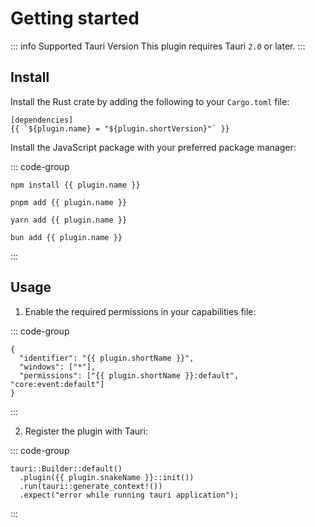 <script setup lang="ts">
import { useSelectedPlugin } from '@/composables/plugin';

const plugin = useSelectedPlugin();
</script>

# Getting started

::: info Supported Tauri Version
This plugin requires Tauri `2.0` or later.
:::

## Install

Install the Rust crate by adding the following to your `Cargo.toml` file:

```toml-vue
[dependencies]
{{ `${plugin.name} = "${plugin.shortVersion}"` }}
```

Install the JavaScript package with your preferred package manager:

::: code-group

```sh-vue [npm]
npm install {{ plugin.name }}
```

```sh-vue [pnpm]
pnpm add {{ plugin.name }}
```

```sh-vue [yarn]
yarn add {{ plugin.name }}
```

```sh-vue [bun]
bun add {{ plugin.name }}
```

:::

## Usage

1. Enable the required permissions in your capabilities file:

::: code-group

```json-vue{4} [src-tauri/capabilities/{{ plugin.shortName }}.json]
{
  "identifier": "{{ plugin.shortName }}",
  "windows": ["*"],
  "permissions": ["{{ plugin.shortName }}:default", "core:event:default"]
}
```

:::

2. Register the plugin with Tauri:

::: code-group

```rust-vue{2} [src-tauri/src/main.rs]
tauri::Builder::default()
  .plugin({{ plugin.snakeName }}::init())
  .run(tauri::generate_context!())
  .expect("error while running tauri application");
```

:::

<div class="tauri-plugin-pinia">

<!--@include: ../examples/getting-started/pinia.md-->

</div>

<div class="tauri-plugin-svelte">

<!--@include: ../examples/getting-started/svelte.md-->

</div>
